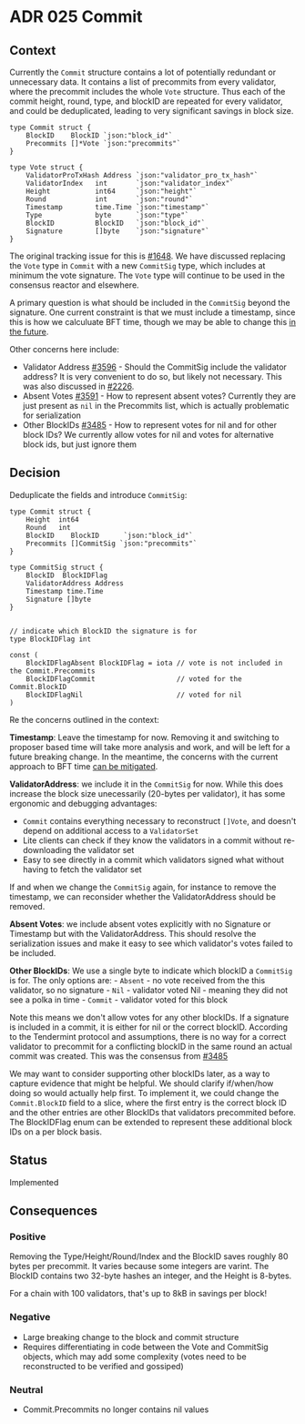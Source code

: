 # ADR 025 Commit

## Context

Currently the `Commit` structure contains a lot of potentially redundant or unnecessary data.
It contains a list of precommits from every validator, where the precommit
includes the whole `Vote` structure. Thus each of the commit height, round,
type, and blockID are repeated for every validator, and could be deduplicated,
leading to very significant savings in block size.

```
type Commit struct {
    BlockID    BlockID `json:"block_id"`
    Precommits []*Vote `json:"precommits"`
}

type Vote struct {
    ValidatorProTxHash Address `json:"validator_pro_tx_hash"`
    ValidatorIndex   int       `json:"validator_index"`
    Height           int64     `json:"height"`
    Round            int       `json:"round"`
    Timestamp        time.Time `json:"timestamp"`
    Type             byte      `json:"type"`
    BlockID          BlockID   `json:"block_id"`
    Signature        []byte    `json:"signature"`
}
```

The original tracking issue for this is [#1648](https://github.com/tendermint/tendermint/issues/1648).
We have discussed replacing the `Vote` type in `Commit` with a new `CommitSig`
type, which includes at minimum the vote signature. The `Vote` type will
continue to be used in the consensus reactor and elsewhere.

A primary question is what should be included in the `CommitSig` beyond the
signature. One current constraint is that we must include a timestamp, since
this is how we calculuate BFT time, though we may be able to change this [in the
future](https://github.com/tendermint/tendermint/issues/2840).

Other concerns here include:

- Validator Address [#3596](https://github.com/tendermint/tendermint/issues/3596) -
    Should the CommitSig include the validator address? It is very convenient to
    do so, but likely not necessary. This was also discussed in [#2226](https://github.com/tendermint/tendermint/issues/2226).
- Absent Votes [#3591](https://github.com/tendermint/tendermint/issues/3591) -
    How to represent absent votes? Currently they are just present as `nil` in the
    Precommits list, which is actually problematic for serialization
- Other BlockIDs [#3485](https://github.com/tendermint/tendermint/issues/3485) -
    How to represent votes for nil and for other block IDs? We currently allow
    votes for nil and votes for alternative block ids, but just ignore them


## Decision

Deduplicate the fields and introduce `CommitSig`:

```
type Commit struct {
    Height  int64
    Round   int
    BlockID    BlockID      `json:"block_id"`
    Precommits []CommitSig `json:"precommits"`
}

type CommitSig struct {
    BlockID  BlockIDFlag
    ValidatorAddress Address
    Timestamp time.Time
    Signature []byte
}


// indicate which BlockID the signature is for
type BlockIDFlag int

const (
	BlockIDFlagAbsent BlockIDFlag = iota // vote is not included in the Commit.Precommits
	BlockIDFlagCommit                    // voted for the Commit.BlockID
	BlockIDFlagNil                       // voted for nil
)

```

Re the concerns outlined in the context:

**Timestamp**: Leave the timestamp for now. Removing it and switching to
proposer based time will take more analysis and work, and will be left for a
future breaking change. In the meantime, the concerns with the current approach to
BFT time [can be
mitigated](https://github.com/tendermint/tendermint/issues/2840#issuecomment-529122431).

**ValidatorAddress**: we include it in the `CommitSig` for now. While this
does increase the block size unecessarily (20-bytes per validator), it has some ergonomic and debugging advantages:

- `Commit` contains everything necessary to reconstruct `[]Vote`, and doesn't depend on additional access to a `ValidatorSet`
- Lite clients can check if they know the validators in a commit without
  re-downloading the validator set
- Easy to see directly in a commit which validators signed what without having
  to fetch the validator set

If and when we change the `CommitSig` again, for instance to remove the timestamp,
we can reconsider whether the ValidatorAddress should be removed.

**Absent Votes**: we include absent votes explicitly with no Signature or
Timestamp but with the ValidatorAddress. This should resolve the serialization
issues and make it easy to see which validator's votes failed to be included.

**Other BlockIDs**: We use a single byte to indicate which blockID a `CommitSig`
is for. The only options are:
    - `Absent` - no vote received from the this validator, so no signature
    - `Nil` - validator voted Nil - meaning they did not see a polka in time
    - `Commit` - validator voted for this block

Note this means we don't allow votes for any other blockIDs. If a signature is
included in a commit, it is either for nil or the correct blockID. According to
the Tendermint protocol and assumptions, there is no way for a correct validator to
precommit for a conflicting blockID in the same round an actual commit was
created. This was the consensus from
[#3485](https://github.com/tendermint/tendermint/issues/3485)

We may want to consider supporting other blockIDs later, as a way to capture
evidence that might be helpful. We should clarify if/when/how doing so would
actually help first. To implement it, we could change the `Commit.BlockID`
field to a slice, where the first entry is the correct block ID and the other
entries are other BlockIDs that validators precommited before. The BlockIDFlag
enum can be extended to represent these additional block IDs on a per block
basis.

## Status

Implemented

## Consequences

### Positive

Removing the Type/Height/Round/Index and the BlockID saves roughly 80 bytes per precommit.
It varies because some integers are varint. The BlockID contains two 32-byte hashes an integer,
and the Height is 8-bytes.

For a chain with 100 validators, that's up to 8kB in savings per block!


### Negative

- Large breaking change to the block and commit structure
- Requires differentiating in code between the Vote and CommitSig objects, which may add some complexity (votes need to be reconstructed to be verified and gossiped)

### Neutral

- Commit.Precommits no longer contains nil values
